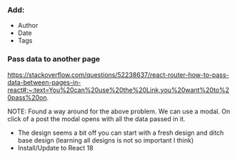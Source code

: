 ### Add:
 - Author
 - Date
 - Tags

### Pass data to another page
https://stackoverflow.com/questions/52238637/react-router-how-to-pass-data-between-pages-in-react#:~:text=You%20can%20use%20the%20Link,you%20want%20to%20pass%20on.

NOTE: Found a way around for the above problem. We can use a modal. On click of a post the modal opens with all the data passed in it.

- The design seems a bit off you can start with a fresh design and ditch base design (learning all designs is not so important I think)
- Install/Update to React 18 